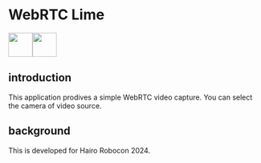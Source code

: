 # WebRTC Lime

<div style="display: flex;">
    <img src="https://cdn.jsdelivr.net/gh/devicons/devicon@latest/icons/python/python-original.svg" width=48/>
    <img src="https://cdn.jsdelivr.net/gh/devicons/devicon@latest/icons/fastapi/fastapi-original.svg" width=48/>
</div>

## introduction

This application prodives a simple WebRTC video capture.
You can select the camera of video source.

## background

This is developed for Hairo Robocon 2024.
